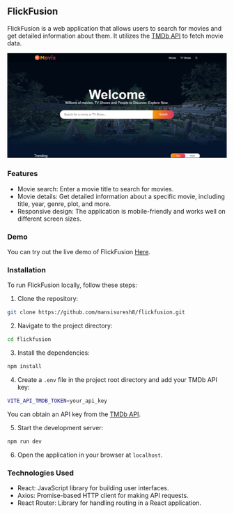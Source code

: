 ## FlickFusion

FlickFusion is a web application that allows users to search for movies and get detailed information about them. It utilizes the [TMDb API](https://developer.themoviedb.org/reference/intro/getting-started/) to fetch movie data.

![FlickFusion Screenshot](/public/screenshots/screenshot.png)



### Features

-  Movie search: Enter a movie title to search for movies.
-  Movie details: Get detailed information about a specific movie, including title, year, genre, plot, and more.
-  Responsive design: The application is mobile-friendly and works well on different screen sizes.

### Demo

You can try out the live demo of FlickFusion [Here](https://mansisuresh8.github.io/flickfusion).


### Installation

To run FlickFusion locally, follow these steps:

1. Clone the repository:

```bash
git clone https://github.com/mansisuresh8/flickfusion.git
```

2. Navigate to the project directory:

```bash
cd flickfusion
```

3. Install the dependencies:

```bash
npm install
```

4. Create a `.env` file in the project root directory and add your TMDb API key:

```bash
VITE_API_TMDB_TOKEN=your_api_key
```

You can obtain an API key from the [TMDb API](https://developer.themoviedb.org/reference/intro/getting-started/).

5. Start the development server:

```bash
npm run dev
```

6. Open the application in your browser at `localhost`.

### Technologies Used

-  React: JavaScript library for building user interfaces.
-  Axios: Promise-based HTTP client for making API requests.
-  React Router: Library for handling routing in a React application.
